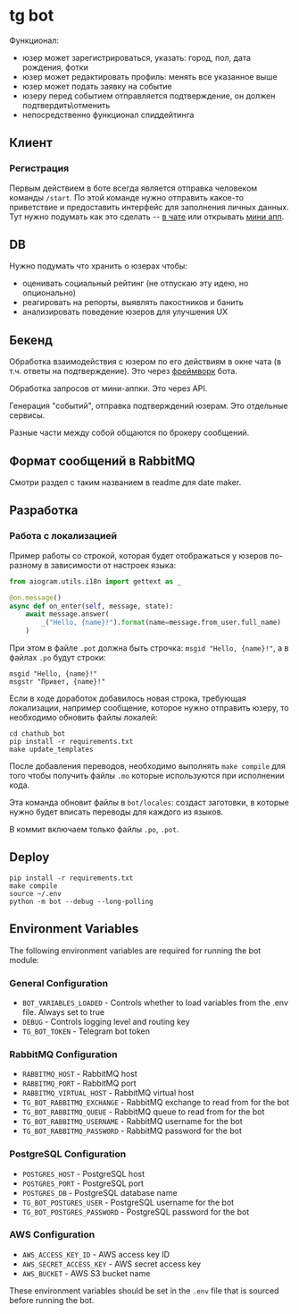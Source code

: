 # tg bot
Функционал:
- юзер может зарегистрироваться, указать: город, пол, дата рождения, фотки
- юзер может редактировать профиль: менять все указанное выше
- юзер может подать заявку на событие
- юзеру перед событием отправляется подтверждение, он должен подтвердить\отменить
- непосредственно функционал спиддейтинга

## Клиент
### Регистрация
Первым действием в боте всегда является отправка человеком команды `/start`.
По этой команде нужно отправить какое-то приветствие и предоставить интерфейс для
заполнения личных данных. Тут нужно подумать как это сделать -- 
[в чате](https://core.telegram.org/bots/features)
или открывать [мини апп](https://core.telegram.org/bots/webapps).

## DB
Нужно подумать что хранить о юзерах чтобы:
- оценивать социальный рейтинг (не отпускаю эту идею, но опционально)
- реагировать на репорты, выявлять пакостников и банить
- анализировать поведение юзеров для улучшения UX

## Бекенд
Обработка взаимодействия с юзером по его действиям в окне чата 
(в т.ч. ответы на подтверждение). Это через [фреймворк](docs.aiogram.dev) бота.

Обработка запросов от мини-аппки. Это через API.

Генерация "событий", отправка подтверждений юзерам. Это отдельные сервисы.

Разные части между собой общаются по брокеру сообщений.

## Формат сообщений в RabbitMQ 
Смотри раздел с таким названием в readme для date maker.

## Разработка
### Работа с локализацией
Пример работы со строкой, которая будет отображаться у юзеров по-разному
в зависимости от настроек языка:
```python
from aiogram.utils.i18n import gettext as _

@on.message()
async def on_enter(self, message, state):
    await message.answer(
        _("Hello, {name}!").format(name=message.from_user.full_name)
    )
```

При этом в файле `.pot` должна быть строчка: `msgid "Hello, {name}!"`, а в
файлах `.po` будут строки:
```
msgid "Hello, {name}!"
msgstr "Привет, {name}!"
```

Если в ходе доработок добавилось новая строка, требующая локализации,
например сообщение, которое нужно отправить юзеру, то необходимо обновить
файлы локалей:
```shell
cd chathub_bot
pip install -r requirements.txt
make update_templates
```

После добавления переводов, необходимо выполнять `make compile` для того чтобы
получить файлы `.mo` которые используются при исполнении кода.

Эта команда обновит файлы в `bot/locales`: создаст заготовки, в которые нужно
будет вписать переводы для каждого из языков.

В коммит включаем только файлы `.po`, `.pot`.

## Deploy
```shell
pip install -r requirements.txt
make compile
source ~/.env
python -m bot --debug --long-polling
```

## Environment Variables
The following environment variables are required for running the bot module:

### General Configuration
- `BOT_VARIABLES_LOADED` - Controls whether to load variables from the .env file. Always set to true
- `DEBUG` - Controls logging level and routing key
- `TG_BOT_TOKEN` - Telegram bot token

### RabbitMQ Configuration
- `RABBITMQ_HOST` - RabbitMQ host
- `RABBITMQ_PORT` - RabbitMQ port
- `RABBITMQ_VIRTUAL_HOST` - RabbitMQ virtual host
- `TG_BOT_RABBITMQ_EXCHANGE` - RabbitMQ exchange to read from for the bot
- `TG_BOT_RABBITMQ_QUEUE` - RabbitMQ queue to read from for the bot
- `TG_BOT_RABBITMQ_USERNAME` - RabbitMQ username for the bot
- `TG_BOT_RABBITMQ_PASSWORD` - RabbitMQ password for the bot

### PostgreSQL Configuration
- `POSTGRES_HOST` - PostgreSQL host
- `POSTGRES_PORT` - PostgreSQL port
- `POSTGRES_DB` - PostgreSQL database name
- `TG_BOT_POSTGRES_USER` - PostgreSQL username for the bot
- `TG_BOT_POSTGRES_PASSWORD` - PostgreSQL password for the bot

### AWS Configuration
- `AWS_ACCESS_KEY_ID` - AWS access key ID
- `AWS_SECRET_ACCESS_KEY` - AWS secret access key
- `AWS_BUCKET` - AWS S3 bucket name

These environment variables should be set in the `.env` file that is sourced 
before running the bot.
